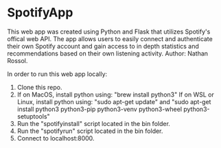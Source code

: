 # SpotifyApp

This web app was created using Python and Flask that utilizes Spotify's offical web API. The app allows users to easily connect and authenticate their own Spotify account
and gain access to in depth statistics and recommendations based on their own listening activity. Author: Nathan Rossol.

In order to run this web app locally:
  1. Clone this repo.
  2. If on MacOS, install python using:
     "brew install python3"
     If on WSL or Linux, install python using:
     "sudo apt-get update" and
     "sudo apt-get install python3 python3-pip python3-venv python3-wheel python3-setuptools"
  4. Run the "spotifyinstall" script located in the bin folder.
  5. Run the "spotifyrun" script located in the bin folder.
  6. Connect to localhost:8000.
